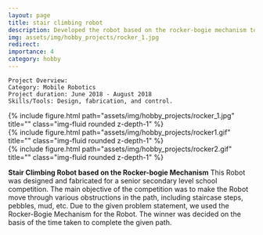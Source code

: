 ```yaml
---
layout: page
title: stair climbing robot
description: Developed the robot based on the rocker-bogie mechanism to compete in all-terrain areas.
img: assets/img/hobby_projects/rocker_1.jpg
redirect:
importance: 4
category: hobby
---
```


    Project Overview:
    Category: Mobile Robotics
    Project duration: June 2018 - August 2018
    Skills/Tools: Design, fabrication, and control.

<div class="row">
    <div class="col-sm mt-3 mt-md-0">
        {% include figure.html path="assets/img/hobby_projects/rocker_1.jpg" title="" class="img-fluid rounded z-depth-1" %}
    </div>
    <div class="col-sm mt-3 mt-md-0">
        {% include figure.html path="assets/img/hobby_projects/rocker1.gif" title="" class="img-fluid rounded z-depth-1" %}
    </div>
    <div class="col-sm mt-3 mt-md-0">
        {% include figure.html path="assets/img/hobby_projects/rocker2.gif" title="" class="img-fluid rounded z-depth-1" %}
    </div>
</div>


**Stair Climbing Robot based on the Rocker-bogie Mechanism**
This Robot was designed and fabricated for a senior secondary level school competition. The main objective of the competition was to make the Robot move through various obstructions in the path, including staircase steps, pebbles, mud, etc. Due to the given problem statement, we used the Rocker-Bogie Mechanism for the Robot. The winner was decided on the basis of the time taken to complete the given path.
